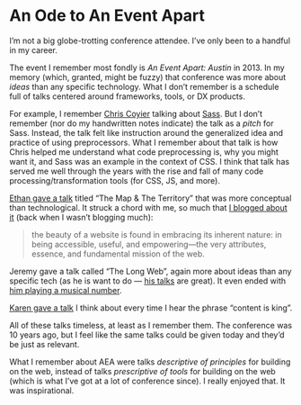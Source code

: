 # An Ode to An Event Apart

I’m not a big globe-trotting conference attendee. I’ve only been to a handful in my career.

The event I remember most fondly is _An Event Apart: Austin_ in 2013. In my memory (which, granted, might be fuzzy) that conference was more about _ideas_ than any specific technology. What I don’t remember is a schedule full of talks centered around frameworks, tools, or DX products.

For example, I remember [Chris Coyier](https://www.flickr.com/photos/placenamehere/10164389336/in/pool-aeaaustin13/) talking about [Sass](https://sass-lang.com/). But I don’t remember (nor do my handwritten notes indicate) the talk as a _pitch_ for Sass. Instead, the talk felt like instruction around the generalized idea and practice of using preprocessors. What I remember about that talk is how Chris helped me understand what code preprocessing is, why you might want it, and Sass was an example in the context of CSS. I think that talk has served me well through the years with the rise and fall of many code processing/transformation tools (for CSS, JS, and more).

[Ethan gave a talk](https://www.flickr.com/photos/placenamehere/10162326235/in/pool-aeaaustin13/) titled “The Map & The Territory” that was more conceptual than technological. It struck a chord with me, so much that [I blogged about it](https://blog.jim-nielsen.com/2014/defining-beauty-on-the-web/) (back when I wasn’t blogging much):

> the beauty of a website is found in embracing its inherent nature: in being accessible, useful, and empowering—the very attributes, essence, and fundamental mission of the web.

Jeremy gave a talk called “The Long Web”, again more about ideas than any specific tech (as he is want to do — [his talks](https://adactio.com/articles) are great). It even ended with [him playing a musical number](https://www.flickr.com/photos/placenamehere/10164311216/in/pool-aeaaustin13/).

[Karen gave a talk](https://www.flickr.com/photos/placenamehere/10162433475/in/pool-aeaaustin13/) I think about every time I hear the phrase “content is king”. 

All of these talks timeless, at least as I remember them. The conference was 10 years ago, but I feel like the same talks could be given today and they’d be just as relevant.

What I remember about AEA were talks _descriptive of principles_ for building on the web, instead of talks _prescriptive of tools_ for building on the web (which is what I’ve got at a lot of conference since). I really enjoyed that. It was inspirational.